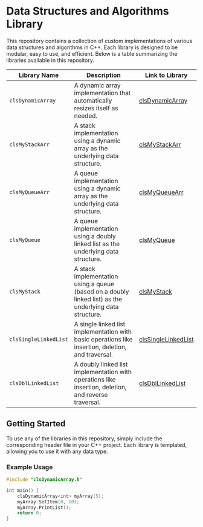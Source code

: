 # Data Structures and Algorithms Library

This repository contains a collection of custom implementations of various data structures and algorithms in C++. Each library is designed to be modular, easy to use, and efficient. Below is a table summarizing the libraries available in this repository.

| Library Name         | Description                                                                 | Link to Library                                                                 |
|----------------------|-----------------------------------------------------------------------------|---------------------------------------------------------------------------------|
| `clsDynamicArray`    | A dynamic array implementation that automatically resizes itself as needed. | [clsDynamicArray](https://github.com/HamzaUpgrade/STL-Libraries/tree/main/MyDynamicArray) |
| `clsMyStackArr`      | A stack implementation using a dynamic array as the underlying data structure. | [clsMyStackArr](https://github.com/HamzaUpgrade/STL-Libraries/tree/main/MyStackArr)   |
| `clsMyQueueArr`      | A queue implementation using a dynamic array as the underlying data structure. | [clsMyQueueArr](https://github.com/HamzaUpgrade/STL-Libraries/tree/main/MyQueueArr)   |
| `clsMyQueue`         | A queue implementation using a doubly linked list as the underlying data structure. | [clsMyQueue]([https://github.com/HamzaUpgrade/STL-Libraries/tree/main/MyQueue)         |
| `clsMyStack`         | A stack implementation using a queue (based on a doubly linked list) as the underlying data structure. | [clsMyStack](https://github.com/HamzaUpgrade/STL-Libraries/tree/main/MyStack)         |
| `clsSingleLinkedList`| A single linked list implementation with basic operations like insertion, deletion, and traversal. | [clsSingleLinkedList](https://github.com/HamzaUpgrade/STL-Libraries/tree/main/MySignleLinkedList) |
| `clsDblLinkedList`   | A doubly linked list implementation with operations like insertion, deletion, and reverse traversal. | [clsDblLinkedList](https://github.com/HamzaUpgrade/STL-Libraries/tree/main/MyDoubleLinkedList) |

## Getting Started

To use any of the libraries in this repository, simply include the corresponding header file in your C++ project. Each library is templated, allowing you to use it with any data type.

### Example Usage

```cpp
#include "clsDynamicArray.h"

int main() {
    clsDynamicArray<int> myArray(5);
    myArray.SetItem(0, 10);
    myArray.PrintList();
    return 0;
}
